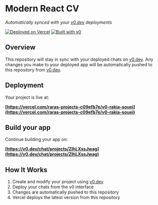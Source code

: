 # Modern React CV

*Automatically synced with your [v0.dev](https://v0.dev) deployments*

[![Deployed on Vercel](https://img.shields.io/badge/Deployed%20on-Vercel-black?style=for-the-badge&logo=vercel)](https://vercel.com/raras-projects-c09efb7e/v0-rakia-souei)
[![Built with v0](https://img.shields.io/badge/Built%20with-v0.dev-black?style=for-the-badge)](https://v0.dev/chat/projects/ZlhLXssJwag)

## Overview

This repository will stay in sync with your deployed chats on [v0.dev](https://v0.dev).
Any changes you make to your deployed app will be automatically pushed to this repository from [v0.dev](https://v0.dev).

## Deployment

Your project is live at:

**[https://vercel.com/raras-projects-c09efb7e/v0-rakia-souei](https://vercel.com/raras-projects-c09efb7e/v0-rakia-souei)**

## Build your app

Continue building your app on:

**[https://v0.dev/chat/projects/ZlhLXssJwag](https://v0.dev/chat/projects/ZlhLXssJwag)**

## How It Works

1. Create and modify your project using [v0.dev](https://v0.dev)
2. Deploy your chats from the v0 interface
3. Changes are automatically pushed to this repository
4. Vercel deploys the latest version from this repository
